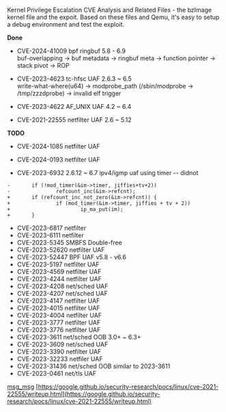 Kernel Privilege Escalation CVE Analysis and Related Files - the bzImage kernel file and the expoit. Based on these files and Qemu, it's easy to setup a debug environment and test the exploit.  

**Done**   
  
- CVE-2024-41009  bpf ringbuf         5.8 - 6.9     
  buf-overlapping -> buf metadata -> ringbuf meta -> function pointer -> stack pivot -> ROP  
  
- CVE-2023-4623   tc-hfsc     UAF     2.6.3 ~ 6.5    
  write-what-where(u64)  -> modprobe_path (/sbin/modprobe -> /tmp/zzzdprobe) -> invalid elf trigger   

- CVE-2023-4622   AF_UNIX     UAF     4.2 ~ 6.4  

- CVE-2021-22555  netfilter   UAF     2.6 ~ 5.12            

**TODO**  

- CVE-2024-1085  netfilter UAF
- CVE-2024-0193  netfilter UAF

- CVE-2023-6932 2.6.12 ~ 6.7 ipv4/igmp uaf    using timer -- didnot
```
-       if (!mod_timer(&im->timer, jiffies+tv+2))
-               refcount_inc(&im->refcnt);
+       if (refcount_inc_not_zero(&im->refcnt)) {
+               if (mod_timer(&im->timer, jiffies + tv + 2))
+                       ip_ma_put(im);
+       }
```

- CVE-2023-6817 netfilter
- CVE-2023-6111 netfilter 
- CVE-2023-5345 SMBFS      Double-free
- CVE-2023-52620 netfilter UAF
- CVE-2023-52447 BPF       UAF    v5.8 - v6.6
- CVE-2023-5197  netfilter UAF
- CVE-2023-4569 netfilter UAF
- CVE-2023-4244 netfilter UAF
- CVE-2023-4208 net/sched UAF
- CVE-2023-4207 net/sched UAF
- CVE-2023-4147 netfilter UAF
- CVE-2023-4015 netfilter UAF
- CVE-2023-4004 netfilter UAF
- CVE-2023-3777 netfilter UAF
- CVE-2023-3776 netfilter UAF
- CVE-2023-3611 net/sched OOB  3.0+ ~ 6.3+
- CVE-2023-3609 net/sched UAF
- CVE-2023-3390 netfilter UAF
- CVE-2023-32233 netfiler UAF
- CVE-2023-31436 net/sched OOB similar to 2023-3611
- CVE-2023-0461 net/tls    UAF

[msg_msg](https://n132.github.io/2024/02/09/IPS.html)
[https://google.github.io/security-research/pocs/linux/cve-2021-22555/writeup.html](https://google.github.io/security-research/pocs/linux/cve-2021-22555/writeup.html)

